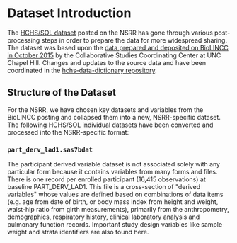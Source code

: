 # Dataset Introduction

The [HCHS/SOL dataset](:files_path:/datasets) posted on the NSRR has gone through various post-processing steps in order to prepare the data for more widespread sharing. The dataset was based upon the [data prepared and deposited on BioLINCC in October 2015](https://biolincc.nhlbi.nih.gov/studies/hchssol/?q=hchs) by the Collaborative Studies Coordinating Center at UNC Chapel Hill. Changes and updates to the source data and have been coordinated in the [hchs-data-dictionary repository](https://github.com/sleepepi/hchs-data-dictionary).

## Structure of the Dataset

For the NSRR, we have chosen key datasets and variables from the BioLINCC posting and collapsed them into a new, NSRR-specific dataset. The following HCHS/SOL individual datasets have been converted and processed into the NSRR-specific format:

### `part_derv_lad1.sas7bdat`

The participant derived variable dataset is not associated solely with any particular form because it contains variables from many forms and files. There is one record per enrolled participant (16,415 observations) at baseline PART_DERV_LAD1. This file is a cross-section of "derived variables" whose values are defined based on combinations of data items (e.g. age from date of birth, or body mass index from height and weight, waist-hip ratio from girth measurements), primarily from the anthropometry, demographics, respiratory history, clinical laboratory analysis and pulmonary function records. Important study design variables like sample weight and strata identifiers are also found here.
